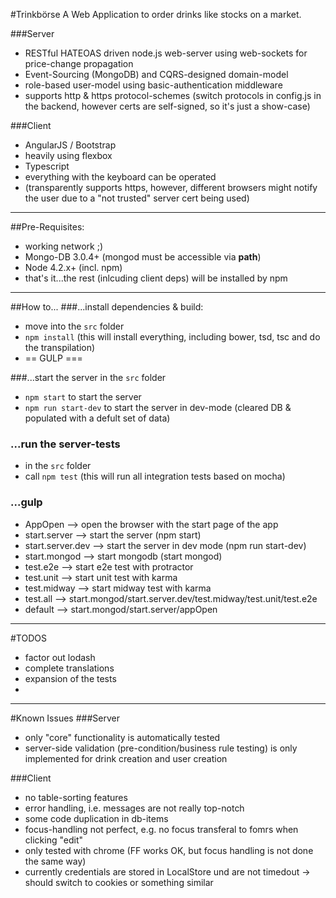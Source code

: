 #Trinkbörse
A Web Application to order drinks like stocks on a market.

###Server
* RESTful HATEOAS driven node.js web-server using web-sockets for price-change propagation
* Event-Sourcing (MongoDB) and CQRS-designed domain-model
* role-based user-model using basic-authentication middleware
* supports http & https protocol-schemes (switch protocols in config.js in the backend, however certs are self-signed, 
so it's just a show-case)

###Client
* AngularJS / Bootstrap
* heavily using flexbox
* Typescript
* everything with the keyboard can be operated
* (transparently supports https, however, different browsers might notify the user due to a "not trusted" server cert 
being used)


<hr>

##Pre-Requisites:
* working network ;)
* Mongo-DB 3.0.4+ (mongod must be accessible via **path**)
* Node 4.2.x+ (incl. npm)
* that's it...the rest (inlcuding client deps) will be installed by npm

<hr>

##How to...
###...install dependencies & build:
* move into the `src` folder
* `npm install` (this will install everything, including bower, tsd, tsc and do the transpilation)
* == GULP ===

###...start the server
in the `src` folder
* `npm start` to start the server
* `npm run start-dev` to start the server in dev-mode (cleared DB & populated with a defult set of data)

### ...run the server-tests
* in the `src` folder
* call `npm test` (this will run all integration tests based on mocha)

### ...gulp

*   AppOpen           --> open the browser with the start page of the app
*   start.server      --> start the server (npm start)
*   start.server.dev  --> start the server in dev mode (npm run start-dev)
*   start.mongod      --> start mongodb (start mongod)
*   test.e2e          --> start e2e test with protractor
*   test.unit         --> start unit test with karma
*   test.midway       --> start midway test with karma
*   test.all          --> start.mongod/start.server.dev/test.midway/test.unit/test.e2e
*   default           --> start.mongod/start.server/appOpen

<hr>

#TODOS
* factor out lodash
* complete translations
* expansion of the tests
* 

<hr>

#Known Issues
###Server
  * only "core" functionality is automatically tested
  * server-side validation (pre-condition/business rule testing) is only implemented for drink creation and user creation 

###Client
* no table-sorting features
* error handling, i.e. messages are not really top-notch
* some code duplication in db-items
* focus-handling not perfect, e.g. no focus transferal to fomrs when clicking "edit"
* only tested with chrome (FF works OK, but focus handling is not done the same way)
* currently credentials are stored in LocalStore und are not timedout -> should switch to cookies or something similar